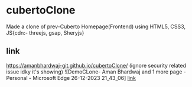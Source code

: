 # cubertoClone
Made a clone of prev-Cuberto Homepage(Frontend) using HTML5, CSS3, JS{cdn:- threejs, gsap, Sheryjs}

## link
https://amanbhardwaj-git.github.io/cubertoClone/
(ignore security related issue idky it's showing)
![DemoCLone- Aman Bhardwaj and 1 more page - Personal - Microsoft​ Edge 26-12-2023 21_43_06]
[link](https://github.com/AmanBhardwaj-Git/cubertoClone/assets/141410524/0c84180d-2aa7-4bc4-b022-046a53d333e4)
